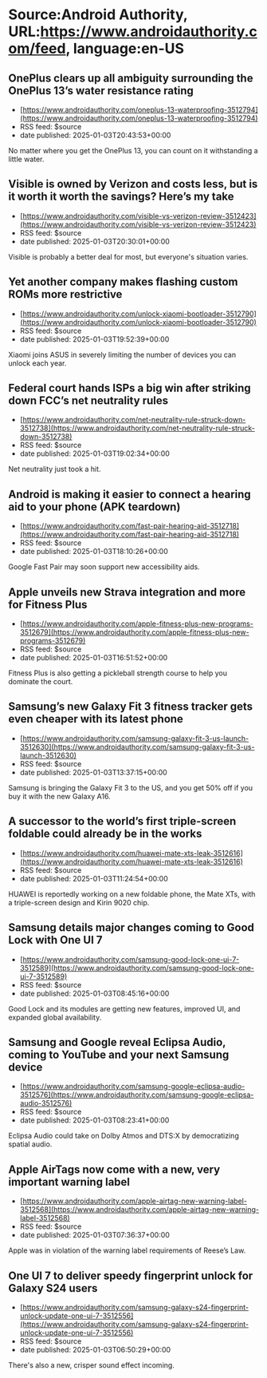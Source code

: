# Source:Android Authority, URL:https://www.androidauthority.com/feed, language:en-US

## OnePlus clears up all ambiguity surrounding the OnePlus 13’s water resistance rating
 - [https://www.androidauthority.com/oneplus-13-waterproofing-3512794](https://www.androidauthority.com/oneplus-13-waterproofing-3512794)
 - RSS feed: $source
 - date published: 2025-01-03T20:43:53+00:00

No matter where you get the OnePlus 13, you can count on it withstanding a little water.

## Visible is owned by Verizon and costs less, but is it worth it worth the savings? Here’s my take
 - [https://www.androidauthority.com/visible-vs-verizon-review-3512423](https://www.androidauthority.com/visible-vs-verizon-review-3512423)
 - RSS feed: $source
 - date published: 2025-01-03T20:30:01+00:00

Visible is probably a better deal for most, but everyone's situation varies.

## Yet another company makes flashing custom ROMs more restrictive
 - [https://www.androidauthority.com/unlock-xiaomi-bootloader-3512790](https://www.androidauthority.com/unlock-xiaomi-bootloader-3512790)
 - RSS feed: $source
 - date published: 2025-01-03T19:52:39+00:00

Xiaomi joins ASUS in severely limiting the number of devices you can unlock each year.

## Federal court hands ISPs a big win after striking down FCC’s net neutrality rules
 - [https://www.androidauthority.com/net-neutrality-rule-struck-down-3512738](https://www.androidauthority.com/net-neutrality-rule-struck-down-3512738)
 - RSS feed: $source
 - date published: 2025-01-03T19:02:34+00:00

Net neutrality just took a hit.

## Android is making it easier to connect a hearing aid to your phone (APK teardown)
 - [https://www.androidauthority.com/fast-pair-hearing-aid-3512718](https://www.androidauthority.com/fast-pair-hearing-aid-3512718)
 - RSS feed: $source
 - date published: 2025-01-03T18:10:26+00:00

Google Fast Pair may soon support new accessibility aids.

## Apple unveils new Strava integration and more for Fitness Plus
 - [https://www.androidauthority.com/apple-fitness-plus-new-programs-3512679](https://www.androidauthority.com/apple-fitness-plus-new-programs-3512679)
 - RSS feed: $source
 - date published: 2025-01-03T16:51:52+00:00

Fitness Plus is also getting a pickleball strength course to help you dominate the court.

## Samsung’s new Galaxy Fit 3 fitness tracker gets even cheaper with its latest phone
 - [https://www.androidauthority.com/samsung-galaxy-fit-3-us-launch-3512630](https://www.androidauthority.com/samsung-galaxy-fit-3-us-launch-3512630)
 - RSS feed: $source
 - date published: 2025-01-03T13:37:15+00:00

Samsung is bringing the Galaxy Fit 3 to the US, and you get 50% off if you buy it with the new Galaxy A16.

## A successor to the world’s first triple-screen foldable could already be in the works
 - [https://www.androidauthority.com/huawei-mate-xts-leak-3512616](https://www.androidauthority.com/huawei-mate-xts-leak-3512616)
 - RSS feed: $source
 - date published: 2025-01-03T11:24:54+00:00

HUAWEI is reportedly working on a new foldable phone, the Mate XTs, with a triple-screen design and Kirin 9020 chip.

## Samsung details major changes coming to Good Lock with One UI 7
 - [https://www.androidauthority.com/samsung-good-lock-one-ui-7-3512589](https://www.androidauthority.com/samsung-good-lock-one-ui-7-3512589)
 - RSS feed: $source
 - date published: 2025-01-03T08:45:16+00:00

Good Lock and its modules are getting new features, improved UI, and expanded global availability.

## Samsung and Google reveal Eclipsa Audio, coming to YouTube and your next Samsung device
 - [https://www.androidauthority.com/samsung-google-eclipsa-audio-3512576](https://www.androidauthority.com/samsung-google-eclipsa-audio-3512576)
 - RSS feed: $source
 - date published: 2025-01-03T08:23:41+00:00

Eclipsa Audio could take on Dolby Atmos and DTS:X by democratizing spatial audio.

## Apple AirTags now come with a new, very important warning label
 - [https://www.androidauthority.com/apple-airtag-new-warning-label-3512568](https://www.androidauthority.com/apple-airtag-new-warning-label-3512568)
 - RSS feed: $source
 - date published: 2025-01-03T07:36:37+00:00

Apple was in violation of the warning label requirements of Reese’s Law.

## One UI 7 to deliver speedy fingerprint unlock for Galaxy S24 users
 - [https://www.androidauthority.com/samsung-galaxy-s24-fingerprint-unlock-update-one-ui-7-3512556](https://www.androidauthority.com/samsung-galaxy-s24-fingerprint-unlock-update-one-ui-7-3512556)
 - RSS feed: $source
 - date published: 2025-01-03T06:50:29+00:00

There's also a new, crisper sound effect incoming.

